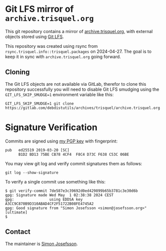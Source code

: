 # Git LFS mirror of `archive.trisquel.org`

This git repository contains a mirror of
[archive.trisquel.org](https://archive.trisquel.org/), with external
objects stored using [Git LFS](https://git-lfs.com/).

This repository was created using rsync from
`rsync.trisquel.info::trisquel.packages` on 2024-04-27.  The goal is
to keep it in sync with `archive.trisquel.org` going forward.

## Cloning

The Git LFS objects are not available via GitLab, therefor to clone
this repository successfully you will need to disable Git LFS smudging
using the `GIT_LFS_SKIP_SMUDGE=1` environment variable like this:

```
GIT_LFS_SKIP_SMUDGE=1 git clone https://gitlab.com/debdistutils/archives/trisquel/archive.trisquel.org.git
```

# Signature Verification

Commits are signed using [my PGP
key](https://blog.josefsson.org/2019/03/21/openpgp-2019-key-transition-statement/)
with fingerprint:

```
pub   ed25519 2019-03-20 [SC]
      B1D2 BD13 75BE CB78 4CF4  F8C4 D73C F638 C53C 06BE
```

You may view git log and verify commit signatures them as follows:

```
git log --show-signature
```

To verify a single commit use something like this:

```
$ git verify-commit 7de587e3c39692d0ed429899b65b3781c3e30d6b
gpg: Signature made Wed May  1 02:38:38 2024 CEST
gpg:                using EDDSA key A3CC9C870B9D310ABAD4CF2F51722B08FE4745A2
gpg: Good signature from "Simon Josefsson <simon@josefsson.org>" [ultimate]
$ 
```

## Contact

The maintainer is [Simon Josefsson](https://blog.josefsson.org/).
